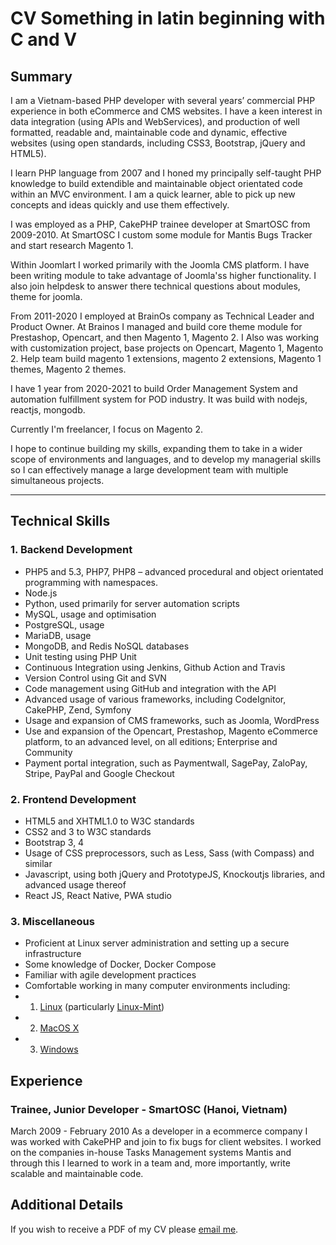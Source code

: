 # CV Something in latin beginning with C and V

## Summary

I am a Vietnam-based PHP developer with several years’ commercial PHP experience in both eCommerce and CMS websites. I have a keen interest in data integration (using APIs and WebServices), and production of well formatted, readable and, maintainable code and dynamic, effective websites (using open standards, including CSS3, Bootstrap, jQuery and HTML5).

I learn PHP language from 2007 and I honed my principally self-taught PHP knowledge to build extendible and maintainable object orientated code within an MVC environment. I am a quick learner, able to pick up new concepts and ideas quickly and use them effectively.

I was employed as a PHP, CakePHP trainee developer at SmartOSC from 2009-2010. At SmartOSC I custom some module for Mantis Bugs Tracker and start research Magento 1.

Within Joomlart I worked primarily with the Joomla CMS platform. I have been writing module to take advantage of Joomla'ss higher functionality. I also join helpdesk to answer there technical questions about modules, theme for joomla.

From 2011-2020 I employed at BrainOs company as Technical Leader and Product Owner. At Brainos I managed and build core theme module for Prestashop, Opencart, and then Magento 1, Magento 2. I Also was working with customization project, base projects on Opencart, Magento 1, Magento 2. Help team build magento 1 extensions, magento 2 extensions, Magento 1 themes, Magento 2 themes.

I have 1 year from 2020-2021 to build Order Management System and automation fulfillment system for POD industry. It was build with nodejs, reactjs, mongodb.

Currently I'm freelancer, I focus on Magento 2.

I hope to continue building my skills, expanding them to take in a wider scope of environments and languages, and to develop my managerial skills so I can effectively manage a large development team with multiple simultaneous projects.

--------------------------------------------------------------------------------------

## Technical Skills
### 1. Backend Development
- PHP5 and 5.3, PHP7, PHP8 – advanced procedural and object orientated programming with namespaces.
- Node.js
- Python, used primarily for server automation scripts
- MySQL, usage and optimisation
- PostgreSQL, usage
- MariaDB, usage
- MongoDB, and Redis NoSQL databases
- Unit testing using PHP Unit
- Continuous Integration using Jenkins, Github Action and Travis
- Version Control using Git and SVN
- Code management using GitHub and integration with the API
- Advanced usage of various frameworks, including CodeIgnitor, CakePHP, Zend, Symfony
- Usage and expansion of CMS frameworks, such as Joomla, WordPress
- Use and expansion of the Opencart, Prestashop, Magento eCommerce platform, to an advanced level, on all editions; Enterprise and Community
- Payment portal integration, such as Paymentwall, SagePay, ZaloPay, Stripe, PayPal and Google Checkout


### 2. Frontend Development
- HTML5 and XHTML1.0 to W3C standards
- CSS2 and 3 to W3C standards
- Bootstrap 3, 4
- Usage of CSS preprocessors, such as Less, Sass (with Compass) and similar
- Javascript, using both jQuery and PrototypeJS, Knockoutjs libraries, and advanced usage thereof
- React JS, React Native, PWA studio

### 3. Miscellaneous
- Proficient at Linux server administration and setting up a secure infrastructure
- Some knowledge of Docker, Docker Compose
- Familiar with agile development practices
- Comfortable working in many computer environments including:
- 1. [Linux](http://www.linux.org/) (particularly [Linux-Mint](https://linuxmint.com/))
- 2. [MacOS X](http://www.apple.com/)
- 3. [Windows](http://www.microsoft.com/)

## Experience

### Trainee, Junior Developer - SmartOSC (Hanoi, Vietnam)
March 2009 - February 2010
As a developer in a ecommerce company I was worked with CakePHP and join to fix bugs for client websites. I worked on the companies in-house Tasks Management systems Mantis and through this I learned to work in a team and, more importantly, write scalable and maintainable code.

## Additional Details

If you wish to receive a PDF of my CV please [email me](mailto:m2themes@gmail.com).
